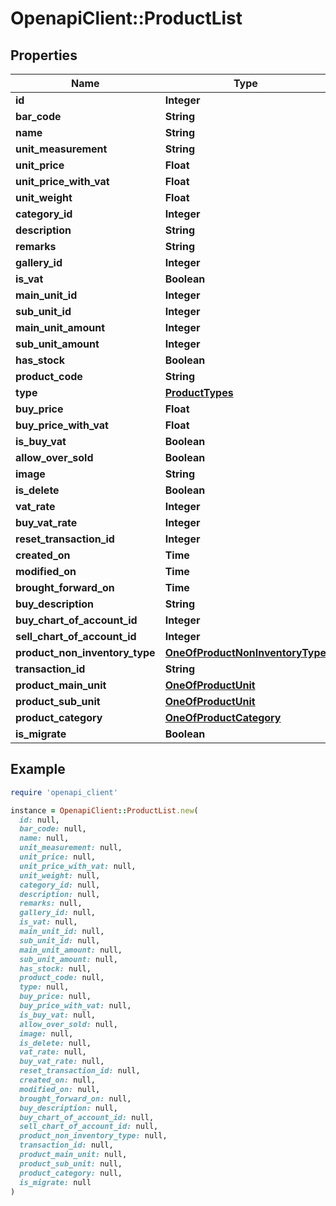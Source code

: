 # OpenapiClient::ProductList

## Properties

| Name | Type | Description | Notes |
| ---- | ---- | ----------- | ----- |
| **id** | **Integer** |  | [optional] |
| **bar_code** | **String** |  | [optional] |
| **name** | **String** |  |  |
| **unit_measurement** | **String** |  | [optional] |
| **unit_price** | **Float** |  | [optional] |
| **unit_price_with_vat** | **Float** |  | [optional] |
| **unit_weight** | **Float** |  | [optional] |
| **category_id** | **Integer** |  | [optional] |
| **description** | **String** |  | [optional] |
| **remarks** | **String** |  | [optional] |
| **gallery_id** | **Integer** |  | [optional] |
| **is_vat** | **Boolean** |  | [optional] |
| **main_unit_id** | **Integer** |  | [optional] |
| **sub_unit_id** | **Integer** |  | [optional] |
| **main_unit_amount** | **Integer** |  | [optional] |
| **sub_unit_amount** | **Integer** |  | [optional] |
| **has_stock** | **Boolean** |  | [optional] |
| **product_code** | **String** |  | [optional] |
| **type** | [**ProductTypes**](ProductTypes.md) |  | [optional] |
| **buy_price** | **Float** |  | [optional] |
| **buy_price_with_vat** | **Float** |  | [optional] |
| **is_buy_vat** | **Boolean** |  | [optional] |
| **allow_over_sold** | **Boolean** |  | [optional] |
| **image** | **String** |  | [optional] |
| **is_delete** | **Boolean** |  | [optional] |
| **vat_rate** | **Integer** |  | [optional] |
| **buy_vat_rate** | **Integer** |  | [optional] |
| **reset_transaction_id** | **Integer** |  | [optional] |
| **created_on** | **Time** |  | [optional] |
| **modified_on** | **Time** |  | [optional] |
| **brought_forward_on** | **Time** |  | [optional] |
| **buy_description** | **String** |  | [optional] |
| **buy_chart_of_account_id** | **Integer** |  | [optional] |
| **sell_chart_of_account_id** | **Integer** |  | [optional] |
| **product_non_inventory_type** | [**OneOfProductNonInventoryType**](OneOfProductNonInventoryType.md) |  | [optional] |
| **transaction_id** | **String** |  | [optional] |
| **product_main_unit** | [**OneOfProductUnit**](OneOfProductUnit.md) |  | [optional] |
| **product_sub_unit** | [**OneOfProductUnit**](OneOfProductUnit.md) |  | [optional] |
| **product_category** | [**OneOfProductCategory**](OneOfProductCategory.md) |  | [optional] |
| **is_migrate** | **Boolean** |  | [optional] |

## Example

```ruby
require 'openapi_client'

instance = OpenapiClient::ProductList.new(
  id: null,
  bar_code: null,
  name: null,
  unit_measurement: null,
  unit_price: null,
  unit_price_with_vat: null,
  unit_weight: null,
  category_id: null,
  description: null,
  remarks: null,
  gallery_id: null,
  is_vat: null,
  main_unit_id: null,
  sub_unit_id: null,
  main_unit_amount: null,
  sub_unit_amount: null,
  has_stock: null,
  product_code: null,
  type: null,
  buy_price: null,
  buy_price_with_vat: null,
  is_buy_vat: null,
  allow_over_sold: null,
  image: null,
  is_delete: null,
  vat_rate: null,
  buy_vat_rate: null,
  reset_transaction_id: null,
  created_on: null,
  modified_on: null,
  brought_forward_on: null,
  buy_description: null,
  buy_chart_of_account_id: null,
  sell_chart_of_account_id: null,
  product_non_inventory_type: null,
  transaction_id: null,
  product_main_unit: null,
  product_sub_unit: null,
  product_category: null,
  is_migrate: null
)
```

